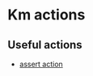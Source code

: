 # Km actions
## Useful actions
- [assert action](https://forum.keyboardmaestro.com/t/assert-action/8374)